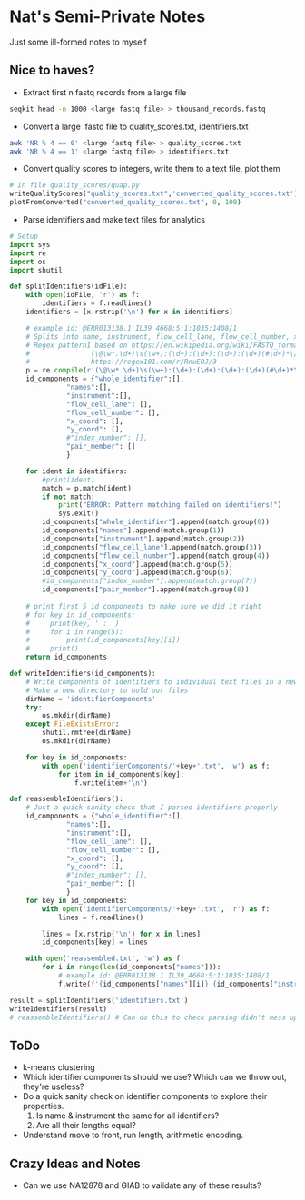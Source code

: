# Nat's Semi-Private Notes

Just some ill-formed notes to myself

## Nice to haves?

- Extract first n fastq records from a large file

```bash
seqkit head -n 1000 <large fastq file> > thousand_records.fastq
```

- Convert a large .fastq file to quality_scores.txt, identifiers.txt

```bash
awk 'NR % 4 == 0' <large fastq file> > quality_scores.txt
awk 'NR % 4 == 1' <large fastq file> > identifiers.txt
```

- Convert quality scores to integers, write them to a text file, plot them

```python
# In file quality_scores/quap.py
writeQualityScores("quality_scores.txt",'converted_quality_scores.txt')
plotFromConverted("converted_quality_scores.txt", 0, 100)
```
- Parse identifiers and make text files for analytics

```python
# Setup
import sys
import re
import os
import shutil

def splitIdentifiers(idFile):
    with open(idFile, 'r') as f:
        identifiers = f.readlines()
    identifiers = [x.rstrip('\n') for x in identifiers]

    # example id: @ERR013138.1 IL39_4668:5:1:1035:1408/1
    # Splits into name, instrument, flow_cell_lane, flow_cell_number, x_coord, y_coord
    # Regex pattern1 based on https://en.wikipedia.org/wiki/FASTQ_format#Illumina_sequence_identifiers: 
    #               (\@\w*.\d+)\s(\w+):(\d+):(\d+):(\d+):(\d+)(#\d+)*\/(\d+)$
    #               https://regex101.com/r/RnuEOJ/3
    p = re.compile(r'(\@\w*.\d+)\s(\w+):(\d+):(\d+):(\d+):(\d+)(#\d+)*\/(\d+)$')
    id_components = {"whole_identifier":[],
              "names":[], 
              "instrument":[], 
              "flow_cell_lane": [],
              "flow_cell_number": [],
              "x_coord": [],
              "y_coord": [],
              #"index_number": [],
              "pair_member": []
              }

    for ident in identifiers:
        #print(ident)
        match = p.match(ident)
        if not match:
            print("ERROR: Pattern matching failed on identifiers!")
            sys.exit()
        id_components["whole_identifier"].append(match.group(0))
        id_components["names"].append(match.group(1))
        id_components["instrument"].append(match.group(2))
        id_components["flow_cell_lane"].append(match.group(3))
        id_components["flow_cell_number"].append(match.group(4))
        id_components["x_coord"].append(match.group(5))
        id_components["y_coord"].append(match.group(6))
        #id_components["index_number"].append(match.group(7))
        id_components["pair_member"].append(match.group(8))
    
    # print first 5 id components to make sure we did it right
    # for key in id_components:
    #     print(key, ' : ')
    #     for i in range(5):
    #         print(id_components[key][i])
    #     print()
    return id_components

def writeIdentifiers(id_components):
    # Write components of identifiers to individual text files in a new directory 
    # Make a new directory to hold our files
    dirName = 'identifierComponents'
    try:
        os.mkdir(dirName)
    except FileExistsError:
        shutil.rmtree(dirName)
        os.mkdir(dirName)

    for key in id_components:
        with open('identifierComponents/'+key+'.txt', 'w') as f:
            for item in id_components[key]:
                f.write(item+'\n')

def reassembleIdentifiers():
    # Just a quick sanity check that I parsed identifiers properly
    id_components = {"whole_identifier":[],
              "names":[], 
              "instrument":[], 
              "flow_cell_lane": [],
              "flow_cell_number": [],
              "x_coord": [],
              "y_coord": [],
              #"index_number": [],
              "pair_member": []
              }
    for key in id_components:
        with open('identifierComponents/'+key+'.txt', 'r') as f:
            lines = f.readlines()

        lines = [x.rstrip('\n') for x in lines]
        id_components[key] = lines

    with open('reassembled.txt', 'w') as f:
        for i in range(len(id_components["names"])):
            # example id: @ERR013138.1 IL39_4668:5:1:1035:1408/1
            f.write(f'{id_components["names"][i]} {id_components["instrument"][i]}:{id_components["flow_cell_lane"][i]}:{id_components["flow_cell_number"][i]}:{id_components["x_coord"][i]}:{id_components["y_coord"][i]}/{id_components["pair_member"][i]}\n')

result = splitIdentifiers('identifiers.txt')
writeIdentifiers(result)
# reassembleIdentifiers() # Can do this to check parsing didn't mess up the files
```



## ToDo

- k-means clustering
- Which identifier components should we use? Which can we throw out, they're useless? 
- Do a quick sanity check on identifier components to explore their properties.
	1) Is name & instrument the same for all identifiers?
	2) Are all their lengths equal?
- Understand move to front, run length, arithmetic encoding.



## Crazy Ideas and Notes

- Can we use NA12878 and GIAB to validate any of these results?




